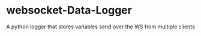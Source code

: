 # websocket-Data-Logger
A python logger that stores variables send over the WS from multiple clients
